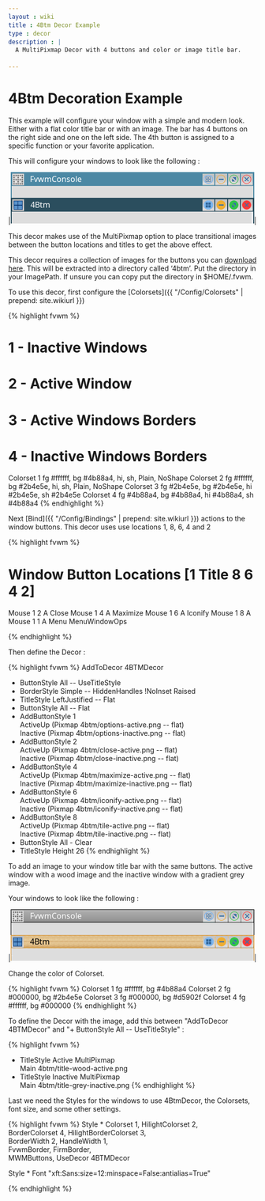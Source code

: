 ```yaml
---
layout : wiki
title : 4Btm Decor Example
type : decor
description : |
  A MultiPixmap Decor with 4 buttons and color or image title bar.

---
```

# 4Btm Decoration Example

This example will configure your window with a simple and modern look. Either with a flat color
title bar or with an image. The bar has 4 buttons on the right side and one on the left side.
The 4th button is assigned to a specific function or your favorite application.

This will configure your windows to look like the following :

|![image](scrot1.png)|

This decor makes use of the MultiPixmap option to place transitional images between the button
locations and titles to get the above effect.

This decor requires a collection of images for the buttons you can [download here](decor-4btm.tar.gz).
This will be extracted into a directory called ‘4btm’. Put the directory in your ImagePath.
If unsure you can copy put the directory in $HOME/.fvwm.

To use this decor, first configure the 
[Colorsets]({{ "/Config/Colorsets" | prepend: site.wikiurl }})

{% highlight fvwm %}
#   1 - Inactive Windows 
#   2 - Active Window
#   3 - Active Windows Borders
#   4 - Inactive Windows Borders
Colorset 1 fg #ffffff, bg #4b88a4, hi, sh, Plain, NoShape
Colorset 2 fg #ffffff, bg #2b4e5e, hi, sh, Plain, NoShape
Colorset 3 fg #2b4e5e, bg #2b4e5e, hi #2b4e5e, sh #2b4e5e
Colorset 4 fg #4b88a4, bg #4b88a4, hi #4b88a4, sh #4b88a4
{% endhighlight %}

Next [Bind]({{ "/Config/Bindings" | prepend: site.wikiurl }})
actions to the window buttons. This decor uses
use locations 1, 8, 6, 4 and 2

{% highlight fvwm %}
# Window Button Locations [1 Title 8 6 4 2]
Mouse 1 2 A Close
Mouse 1 4 A Maximize
Mouse 1 6 A Iconify
Mouse 1 8 A <MyCustomFunction>
Mouse 1 1 A Menu MenuWindowOps

{% endhighlight %}

Then define the Decor :

{% highlight fvwm %}
AddToDecor 4BTMDecor
+ ButtonStyle All -- UseTitleStyle
+ BorderStyle Simple -- HiddenHandles !NoInset Raised
+ TitleStyle LeftJustified -- Flat
+ ButtonStyle All -- Flat
+ AddButtonStyle 1 \
        ActiveUp   (Pixmap 4btm/options-active.png   -- flat) \
        Inactive   (Pixmap 4btm/options-inactive.png   -- flat)
+ AddButtonStyle 2 \
        ActiveUp   (Pixmap 4btm/close-active.png   -- flat) \
        Inactive   (Pixmap 4btm/close-inactive.png   -- flat)
+ AddButtonStyle 4 \
        ActiveUp   (Pixmap 4btm/maximize-active.png   -- flat) \
        Inactive   (Pixmap 4btm/maximize-inactive.png   -- flat)
+ AddButtonStyle 6 \
        ActiveUp   (Pixmap 4btm/iconify-active.png   -- flat) \
        Inactive   (Pixmap 4btm/iconify-inactive.png   -- flat)
+ AddButtonStyle 8 \
        ActiveUp   (Pixmap 4btm/tile-active.png   -- flat) \
        Inactive   (Pixmap 4btm/tile-inactive.png   -- flat)
+ ButtonStyle All - Clear
+ TitleStyle Height 26
{% endhighlight %}

To add an image to your window title bar with the same buttons. The active window with a wood image
and the inactive window with a gradient grey image.

Your windows to look like the following :

|![image](scrot2.png)|

Change the color of Colorset.

{% highlight fvwm %}
Colorset 1 fg #ffffff, bg #4b88a4
Colorset 2 fg #000000, bg #2b4e5e
Colorset 3 fg #000000, bg #d5902f
Colorset 4 fg #ffffff, bg #000000
{% endhighlight %}

To define the Decor with the image, add this between "AddToDecor 4BTMDecor" and
"+ ButtonStyle All -- UseTitleStyle" :

{% highlight fvwm %}
+ TitleStyle Active MultiPixmap \
        Main     4btm/title-wood-active.png
+ TitleStyle Inactive MultiPixmap \
        Main     4btm/title-grey-inactive.png
{% endhighlight %}

Last we need the Styles for the windows to use 4BtmDecor, the
Colorsets, font size, and some other settings.

{% highlight fvwm %}
Style * Colorset 1, HilightColorset 2, \
        BorderColorset 4, HilightBorderColorset 3, \
        BorderWidth 2, HandleWidth 1, \
        FvwmBorder, FirmBorder, \
        MWMButtons, UseDecor 4BTMDecor
        
Style * Font "xft:Sans:size=12:minspace=False:antialias=True"

{% endhighlight %}
